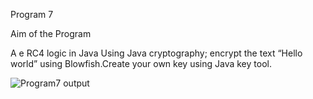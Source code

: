 Program 7

Aim of the Program

A e RC4 logic in Java Using Java cryptography; encrypt the text “Hello world” using Blowfish.Create your own key using Java key tool.

![Program7 output](https://user-images.githubusercontent.com/69300792/147570115-0b080870-45ec-4d80-b456-942f15008cca.png)

